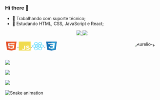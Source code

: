 ### Hi there 👋

- 🔭 Trabalhando com suporte técnico;
- 🌱 Estudando HTML, CSS, JavaScript e React;

<div align="center">
  <a href="https://github.com/Aurelio-ch">
  <img height="180em" src="https://github-readme-stats.vercel.app/api?username=Aurelio-ch&show_icons=true&theme=dracula&include_all_commits=true&count_private=true"/>
  <img height="180em" src="https://github-readme-stats.vercel.app/api/top-langs/?username=Aurelio-ch&layout=compact&langs_count=7&theme=dracula"/>
</div>
<div style="display: inline_block"><br>
  <img align="center" alt="Aurelio-HTML" height="30" width="40" src="https://raw.githubusercontent.com/devicons/devicon/master/icons/html5/html5-original.svg">
  
  <img align="center" alt="Aurelio-Js" height="30" width="40" src="https://raw.githubusercontent.com/devicons/devicon/master/icons/javascript/javascript-plain.svg">
 
  <img align="center" alt="Aurelio-React" height="30" width="40" src="https://raw.githubusercontent.com/devicons/devicon/master/icons/react/react-original.svg">
  
  <img align="center" alt="Aurelio-CSS" height="30" width="40" src="https://raw.githubusercontent.com/devicons/devicon/master/icons/css3/css3-original.svg">

  <img align="right" alt="Aurelio-pic" height="150" style="border-radius:50px;" src="https://media.discordapp.net/attachments/991098852088111174/991099365491884102/logo.png?width=1301&height=1201">
</div>
  
  ##
 
<div> 

  <a href="https://instagram.com/aurelio_br09" target="_blank"><img src="https://img.shields.io/badge/-Instagram-%23E4405F?style=for-the-badge&logo=instagram&logoColor=white" target="_blank"></a>
 
  <a href = "mailto:aurelio.chagas.c@gmail.com"><img src="https://img.shields.io/badge/-Gmail-%23333?style=for-the-badge&logo=gmail&logoColor=white" target="_blank"></a>
  
  <a href="https://www.linkedin.com/in/aurélio-chagas-3876661bb" target="_blank"><img src="https://img.shields.io/badge/-LinkedIn-%230077B5?style=for-the-badge&logo=linkedin&logoColor=white" target="_blank"></a> 
 
  ![Snake animation](https://github.com/Aurelio-ch/Aurelio-ch/blob/output/github-contribution-grid-snake.svg)
 
</div>

